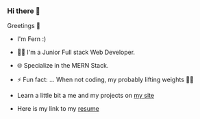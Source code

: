 ### Hi there 👋

Greetings 👋
-  I'm Fern :)
- 👨‍💻  I'm a Junior Full stack Web Developer.
- 🌐  Specialize in the MERN Stack.
- ⚡ Fun fact: ... When not coding, my probably lifting weights 🏋️‍♂️
  
- Learn a little bit a me and my projects on [my site](https://fernycastro.com/)
- Here is my link to my [resume](https://drive.google.com/file/d/1TvcItM03LsRcGmlPEmLP-zvN7xeZzIuT/view?usp=drive_link)






<!--
**FernyCastro8/FernyCastro8** is a ✨ _special_ ✨ repository because its `README.md` (this file) appears on your GitHub profile.

Here are some ideas to get you started:

- 🔭 I’m currently working on ...
- 🌱 I’m currently learning ...
- 👯 I’m looking to collaborate on ...
- 🤔 I’m looking for help with ...
- 💬 Ask me about ...
- 📫 How to reach me: ...
- 😄 Pronouns: ...
- ⚡ Fun fact: ...
-->
